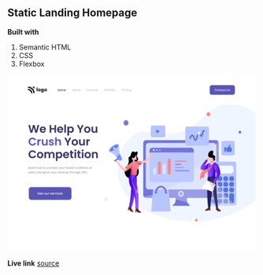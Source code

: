 ## Static Landing Homepage

**Built with**
1. Semantic HTML
2. CSS
3. Flexbox

![](../project_1/output.png)

**Live link**
  [source](https://clever-jelly-c68079.netlify.app/)
